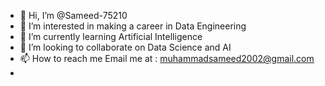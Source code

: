 - 👋 Hi, I’m @Sameed-75210
- 👀 I’m interested in making a career in Data Engineering
- 🌱 I’m currently learning Artificial Intelligence
- 💞️ I’m looking to collaborate on Data Science and AI
- 📫 How to reach me Email me at : muhammadsameed2002@gmail.com
- 
<!---
Sameed-75210/Sameed-75210 is a ✨ special ✨ repository because its `README.md` (this file) appears on your GitHub profile.
You can click the Preview link to take a look at your changes.
--->
